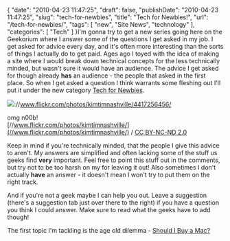 {
    "date": "2010-04-23 11:47:25",
    "draft": false,
    "publishDate": "2010-04-23 11:47:25",
    "slug": "tech-for-newbies",
    "title": "Tech for Newbies!",
    "url": "\/tech-for-newbies\/",
    "tags": [
        "new",
        "Site News",
        "technology"
    ],
    "categories": [
        "Tech"
    ]
}I'm gonna try to get a new series going here on the Geekorium where I
answer some of the questions I get asked in my job. I get asked for
advice every day, and it's often more interesting than the sorts of
things I actually do to get paid. Ages ago I toyed with the idea of
making a site where I would break down technical concepts for the less
technically minded, but wasn't sure it would have an audience. The
advice I get asked for though already **has** an audience - the people
that asked in the first place. So when I get asked a question I think
warrants some fleshing out I'll put it under the new category [Tech for
Newbies](/newbie-tech/).

![](//farm5.static.flickr.com/4041/4417256456_9cf47ab682.jpg)://www.flickr.com/photos/kimtimnashville/4417256456/

omg n00b!\
[//www.flickr.com/photos/kimtimnashville/](//www.flickr.com/photos/kimtimnashville/)
/ [CC BY-NC-ND 2.0](//creativecommons.org/licenses/by-nc-nd/2.0/)

Keep in mind if you're technically minded, that the people I give this
advice to aren't. My answers are simplified and often lacking some of
the stuff us geeks find **very** important. Feel free to point this
stuff out in the comments, but try not to be too harsh on my for leaving
it out! Also sometimes I don't actually **have** an answer - it doesn't
mean I won't try to put them on the right track.

And if you're not a geek maybe I can help you out. Leave a suggestion
(there's a suggestion tab just over there to the right) if you have a
question you think I could answer. Make sure to read what the geeks have
to add though!

The first topic I'm tackling is the age old dilemma - [Should I Buy a
Mac?](//the.geekorium.com.au/should-i-buy-a-mac/)